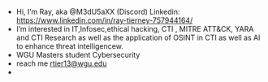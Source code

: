 -  Hi, I’m Ray, aka @M3dU5aXX (Discord)  Linkedin: https://www.linkedin.com/in/ray-tierney-757944164/
-  I’m interested in IT,Infosec,ethical hacking, CTI , MITRE ATT&CK, YARA and CTI Research as well as the application of OSINT in CTI as well as AI to enhance threat intelligencew.
-  WGU Masters student  Cybersecurity 
-   reach me rtier13@wgu.edu
-   

